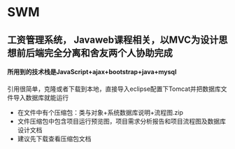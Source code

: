 # SWM
工资管理系统， Javaweb课程相关，以MVC为设计思想前后端完全分离和舍友两个人协助完成
----
#### 所用到的技术栈是JavaScript+ajax+bootstrap+java+mysql  
引用很简单，克隆或者下载到本地，直接导入eclipse配置下Tomcat并把数据库文件导入数据库就能运行  

- 在文件中有个压缩包：类与对象+系统数据库说明+流程图.zip
- 文件压缩包中包含项目运行预览图，项目需求分析报告和项目流程图及数据库设计文档
- 建议先下载查看压缩包文档
